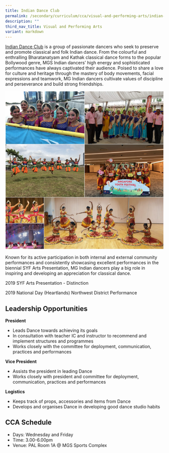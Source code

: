 ```yaml
---
title: Indian Dance Club
permalink: /secondary/curriculum/cca/visual-and-performing-arts/indian-dance-club/
description: ""
third_nav_title: Visual and Performing Arts
variant: markdown
---
```

[Indian Dance Club](https://youtu.be/DQJEc-emvvs) is a group of passionate dancers who seek to preserve and promote classical and folk Indian dance. From the colourful and enthralling Bharatanatyam and Kathak classical dance forms to the popular Bollywood genre, MGS Indian dancers’ high energy and sophisticated performances have always captivated their audience. Poised to share a love for culture and heritage through the mastery of body movements, facial expressions and teamwork, MG Indian dancers cultivate values of discipline and perseverance and build strong friendships.

![](/images/Sec_cca/indian-dance-2020.jpg)

Known for its active participation in both internal and external community performances and consistently showcasing excellent performances in the biennial SYF Arts Presentation, MG Indian dancers play a big role in inspiring and developing an appreciation for classical dance.

2019 SYF Arts Presentation - Distinction

2019 National Day (Heartlands) Northwest District Performance


## Leadership Opportunities

**President**
- Leads Dance towards achieving its goals
- In consultation with teacher IC and instructor to recommend and implement structures and programmes
- Works closely with the committee for deployment, communication, practices and performances

**Vice President**
- Assists the president in leading Dance
- Works closely with president and committee for deployment, communication, practices and performances

**Logistics**
- Keeps track of props, accessories and items from Dance
- Develops and organises Dance in developing good dance studio habits


## CCA Schedule
* Days: Wednesday and Friday
* Time: 3.00-6.00pm
* Venue: PAL Room 1A @ MGS Sports Complex